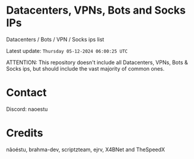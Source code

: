 # Datacenters, VPNs, Bots and Socks IPs
 
Datacenters / Bots / VPN / Socks ips list

Latest update: `Thursday 05-12-2024 06:00:25 UTC` 

ATTENTION: This repository doesn't include all Datacenters, VPNs, Bots & Socks ips, 
but should include the vast majority of common ones.

# Contact
Discord: naoestu

# Credits
nãoéstu, brahma-dev, scriptzteam, ejrv, X4BNet and TheSpeedX
